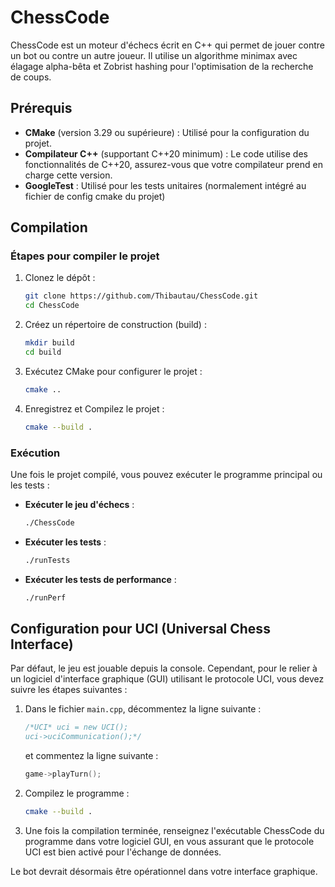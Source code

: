 # ChessCode

ChessCode est un moteur d'échecs écrit en C++ qui permet de jouer contre un bot ou contre un autre joueur. Il utilise un algorithme minimax avec élagage alpha-bêta et Zobrist hashing pour l'optimisation de la recherche de coups.

## Prérequis

- **CMake** (version 3.29 ou supérieure) : Utilisé pour la configuration du projet.
- **Compilateur C++** (supportant C++20 minimum) : Le code utilise des fonctionnalités de C++20, assurez-vous que votre compilateur prend en charge cette version.
- **GoogleTest** : Utilisé pour les tests unitaires (normalement intégré au fichier de config cmake du projet)

## Compilation

### Étapes pour compiler le projet

1. Clonez le dépôt :
   ```bash
   git clone https://github.com/Thibautau/ChessCode.git
   cd ChessCode
   ```

2. Créez un répertoire de construction (build) :
   ```bash
   mkdir build
   cd build
   ```

3. Exécutez CMake pour configurer le projet :
   ```bash
   cmake ..
   ```

4. Enregistrez et Compilez le projet :
   ```bash
   cmake --build .
   ```

### Exécution

Une fois le projet compilé, vous pouvez exécuter le programme principal ou les tests :

- **Exécuter le jeu d'échecs** :
  ```bash
  ./ChessCode
  ```

- **Exécuter les tests** :
  ```bash
  ./runTests
  ```

- **Exécuter les tests de performance** :
  ```bash
  ./runPerf
  ```

## Configuration pour UCI (Universal Chess Interface)

Par défaut, le jeu est jouable depuis la console. Cependant, pour le relier à un logiciel d'interface graphique (GUI) utilisant le protocole UCI, vous devez suivre les étapes suivantes :

1. Dans le fichier `main.cpp`, décommentez la ligne suivante :
   ```cpp
   /*UCI* uci = new UCI();
   uci->uciCommunication();*/
   ```
   et commentez la ligne suivante :
   ```cpp
   game->playTurn();
   ```

2. Compilez le programme :
   ```bash
   cmake --build .
   ```

3. Une fois la compilation terminée, renseignez l'exécutable ChessCode du programme dans votre logiciel GUI, en vous assurant que le protocole UCI est bien activé pour l'échange de données.

Le bot devrait désormais être opérationnel dans votre interface graphique.